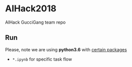 # AIHack2018

AIHack GucciGang team repo

## Run

Please, note we are using **python3.6** with [certain packages](requirements.txt)

* `*.ipynb` for specific task flow

